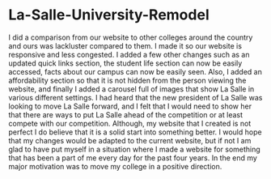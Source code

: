 # La-Salle-University-Remodel
I did a comparison from our website to other colleges around the country and ours was lackluster compared to them. I made it so our website is responsive and less congested. I added a few other changes such as an updated quick links section, the student life section can now be easily accessed, facts about our campus can now be easily seen. Also, I added an affordability section so that it is not hidden from the person viewing the website, and finally I added a carousel full of images that show La Salle in various different settings. I had heard that the new president of La Salle was looking to move La Salle forward, and I felt that I would need to show her that there are ways to put La Salle ahead of the competition or at least compete with our competition. Although, my website that I created is not perfect I do believe that it is a solid start into something better. I would hope that my changes would be adapted to the current website, but if not I am glad to have put myself in a situation where I made a website for something that has been a part of me every day for the past four years. In the end my major motivation was to move my college in a positive direction.
